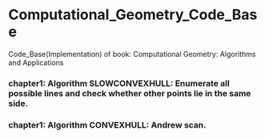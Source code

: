 # Computational_Geometry_Code_Base
Code_Base(Implementation) of book: Computational Geometry: Algorithms and Applications

### chapter1: Algorithm SLOWCONVEXHULL: Enumerate all possible lines and check whether other points lie in the same side.

### chapter1: Algorithm CONVEXHULL: Andrew scan.
